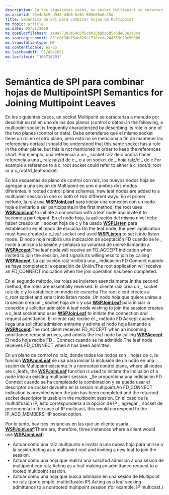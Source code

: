 ```yaml
---
description: En los siguientes casos, un socket Multipoint se caracteriza a menudo por describir su rol en uno de los dos planos (control o datos).
ms.assetid: 35e4a8c9-d943-44b8-be61-605b60a6cf5d
title: Semántica de SPI para combinar hojas de Multipoint
ms.topic: article
ms.date: 05/31/2018
ms.openlocfilehash: aa0e77203e5405f6cb820baba5d545de03e3a8ce
ms.sourcegitcommit: 831e8f3db78ab820e1710cede244553c70e50500
ms.translationtype: MT
ms.contentlocale: es-ES
ms.lasthandoff: 01/08/2021
ms.locfileid: "105716291"
---
```

# <a name="spi-semantics-for-joining-multipoint-leaves"></a><span data-ttu-id="c8448-103">Semántica de SPI para combinar hojas de Multipoint</span><span class="sxs-lookup"><span data-stu-id="c8448-103">SPI Semantics for Joining Multipoint Leaves</span></span>

<span data-ttu-id="c8448-104">En los siguientes casos, un socket Multipoint se caracteriza a menudo por describir su rol en uno de los dos planos (control o datos).</span><span class="sxs-lookup"><span data-stu-id="c8448-104">In the following, a multipoint socket is frequently characterized by describing its role in one of the two planes (control or data).</span></span> <span data-ttu-id="c8448-105">Debe entenderse que el mismo socket tiene un rol en el otro plano, pero esto no se menciona a fin de mantener las referencias cortas.</span><span class="sxs-lookup"><span data-stu-id="c8448-105">It should be understood that this same socket has a role in the other plane, but this is not mentioned in order to keep the references short.</span></span> <span data-ttu-id="c8448-106">Por ejemplo, una referencia a un \_ socket raíz de c podría hacer referencia a una \_ raíz raíz/d de c \_ o a un socket de \_ hoja raíz/d \_ de c.</span><span class="sxs-lookup"><span data-stu-id="c8448-106">For example a reference to a c\_root socket could refer to either a c\_root/d\_root or a c\_root/d\_leaf socket.</span></span>

<span data-ttu-id="c8448-107">En los esquemas de plano de control con raíz, los nuevos nodos hoja se agregan a una sesión de Multipoint en uno o ambos dos modos diferentes.</span><span class="sxs-lookup"><span data-stu-id="c8448-107">In rooted control plane schemes, new leaf nodes are added to a multipoint session in one or both of two different ways.</span></span> <span data-ttu-id="c8448-108">En el primer método, la raíz usa [**WSPJoinLeaf**](/windows/desktop/api/Ws2spi/nc-ws2spi-lpwspjoinleaf) para iniciar una conexión con un nodo hoja e invitarlo a ser participante.</span><span class="sxs-lookup"><span data-stu-id="c8448-108">In the first method, the root uses [**WSPJoinLeaf**](/windows/desktop/api/Ws2spi/nc-ws2spi-lpwspjoinleaf) to initiate a connection with a leaf node and invite it to become a participant.</span></span> <span data-ttu-id="c8448-109">En el nodo hoja, la aplicación del mismo nivel debe haber creado un \_ socket hoja de c y ha usado [**WSPListen**](/previous-versions/windows/hardware/network/ff566297(v=vs.85)) para establecerlo en el modo de escucha.</span><span class="sxs-lookup"><span data-stu-id="c8448-109">On the leaf node, the peer application must have created a c\_leaf socket and used [**WSPListen**](/previous-versions/windows/hardware/network/ff566297(v=vs.85)) to set it into listen mode.</span></span> <span data-ttu-id="c8448-110">El nodo hoja recibirá una indicación de aceptación FD cuando se le \_ invite a unirse a la sesión y señalará su voluntad de unirse llamando a [**WSPAccept**](/windows/desktop/api/Ws2spi/nc-ws2spi-lpwspaccept).</span><span class="sxs-lookup"><span data-stu-id="c8448-110">The leaf node will receive an FD\_ACCEPT indication when invited to join the session, and signals its willingness to join by calling [**WSPAccept**](/windows/desktop/api/Ws2spi/nc-ws2spi-lpwspaccept).</span></span> <span data-ttu-id="c8448-111">La aplicación raíz recibirá una \_ indicación FD Connect cuando se haya completado la operación de Unión.</span><span class="sxs-lookup"><span data-stu-id="c8448-111">The root application will receive an FD\_CONNECT indication when the join operation has been completed.</span></span>

<span data-ttu-id="c8448-112">En el segundo método, los roles se invierten esencialmente.</span><span class="sxs-lookup"><span data-stu-id="c8448-112">In the second method, the roles are essentially reversed.</span></span> <span data-ttu-id="c8448-113">El cliente raíz crea un \_ socket raíz de c y lo establece en modo de escucha.</span><span class="sxs-lookup"><span data-stu-id="c8448-113">The root client creates a c\_root socket and sets it into listen mode.</span></span> <span data-ttu-id="c8448-114">Un nodo hoja que quiere unirse a la sesión crea un \_ socket hoja de c y usa [**WSPJoinLeaf**](/windows/desktop/api/Ws2spi/nc-ws2spi-lpwspjoinleaf) para iniciar la conexión y solicitar admisión.</span><span class="sxs-lookup"><span data-stu-id="c8448-114">A leaf node wishing to join the session creates a c\_leaf socket and uses [**WSPJoinLeaf**](/windows/desktop/api/Ws2spi/nc-ws2spi-lpwspjoinleaf) to initiate the connection and request admittance.</span></span> <span data-ttu-id="c8448-115">El cliente raíz recibe el \_ método FD Accept cuando llega una solicitud admisión entrante y admite el nodo hoja llamando a [**WSPAccept**](/windows/desktop/api/Ws2spi/nc-ws2spi-lpwspaccept).</span><span class="sxs-lookup"><span data-stu-id="c8448-115">The root client receives FD\_ACCEPT when an incoming admittance request arrives, and admits the leaf node by calling [**WSPAccept**](/windows/desktop/api/Ws2spi/nc-ws2spi-lpwspaccept).</span></span> <span data-ttu-id="c8448-116">El nodo hoja recibe FD \_ Connect cuando se ha admitido.</span><span class="sxs-lookup"><span data-stu-id="c8448-116">The leaf node receives FD\_CONNECT when it has been admitted.</span></span>

<span data-ttu-id="c8448-117">En un plano de control no raíz, donde todos los nodos son \_ hojas de c, la función [**WSPJoinLeaf**](/windows/desktop/api/Ws2spi/nc-ws2spi-lpwspjoinleaf) se usa para iniciar la inclusión de un nodo en una sesión de Multipoint existente.</span><span class="sxs-lookup"><span data-stu-id="c8448-117">In a nonrooted control plane, where all nodes are c\_leafs, the [**WSPJoinLeaf**](/windows/desktop/api/Ws2spi/nc-ws2spi-lpwspjoinleaf) function is used to initiate the inclusion of a node into an existing multipoint session.</span></span> <span data-ttu-id="c8448-118">\_Se proporciona una indicación FD Connect cuando se ha completado la combinación y se puede usar el descriptor de socket devuelto en la sesión multipoint.</span><span class="sxs-lookup"><span data-stu-id="c8448-118">An FD\_CONNECT indication is provided when the join has been completed and the returned socket descriptor is usable in the multipoint session.</span></span> <span data-ttu-id="c8448-119">En el caso de la multidifusión IP, esto correspondería a la opción de IP \_ agregar \_ socket de pertenencia.</span><span class="sxs-lookup"><span data-stu-id="c8448-119">In the case of IP multicast, this would correspond to the IP\_ADD\_MEMBERSHIP socket option.</span></span>

<span data-ttu-id="c8448-120">Por lo tanto, hay tres instancias en las que un cliente usaría [**WSPJoinLeaf**](/windows/desktop/api/Ws2spi/nc-ws2spi-lpwspjoinleaf):</span><span class="sxs-lookup"><span data-stu-id="c8448-120">There are, therefore, three instances where a client would use [**WSPJoinLeaf**](/windows/desktop/api/Ws2spi/nc-ws2spi-lpwspjoinleaf):</span></span>

-   <span data-ttu-id="c8448-121">Actuar como una raíz multipunto e invitar a una nueva hoja para unirse a la sesión.</span><span class="sxs-lookup"><span data-stu-id="c8448-121">Acting as a multipoint root and inviting a new leaf to join the session.</span></span>
-   <span data-ttu-id="c8448-122">Actuar como una hoja que realiza una solicitud admisión a una sesión de multipoint con raíz.</span><span class="sxs-lookup"><span data-stu-id="c8448-122">Acting as a leaf making an admittance request to a rooted multipoint session.</span></span>
-   <span data-ttu-id="c8448-123">Actuar como una hoja que busca admisión en una sesión de Multipoint no raíz (por ejemplo, multidifusión IP).</span><span class="sxs-lookup"><span data-stu-id="c8448-123">Acting as a leaf seeking admittance to a nonrooted multipoint session (for example, IP multicast.)</span></span>

 

 
